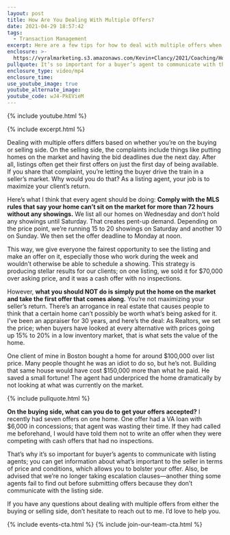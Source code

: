 ```yaml
---
layout: post
title: How Are You Dealing With Multiple Offers?
date: 2021-04-29 18:57:42
tags:
  - Transaction Management
excerpt: Here are a few tips for how to deal with multiple offers when selling.
enclosure: >-
  https://vyralmarketing.s3.amazonaws.com/Kevin+Clancy/2021/Coaching/How+Are+You+Dealing+With+Multiple+Offers_.mp4
pullquote: It’s so important for a buyer’s agent to communicate with the listing agent.
enclosure_type: video/mp4
enclosure_time:
use_youtube_image: true
youtube_alternate_image:
youtube_code: wJ4-PkEVieM
---
```

{% include youtube.html %}

{% include excerpt.html %}

Dealing with multiple offers differs based on whether you’re on the buying or selling side. On the selling side, the complaints include things like putting homes on the market and having the bid deadlines due the next day. After all, listings often get their first offers on just the first day of being available. If you share that complaint, you’re letting the buyer drive the train in a seller’s market. Why would you do that? As a listing agent, your job is to maximize your client’s return.

Here’s what I think that every agent should be doing: **Comply with the MLS rules that say your home can’t sit on the market for more than 72 hours without any showings.** We list all our homes on Wednesday and don’t hold any showings until Saturday. That creates pent-up demand. Depending on the price point, we’re running 15 to 20 showings on Saturday and another 10 on Sunday. We then set the offer deadline to Monday at noon.&nbsp;

This way, we give everyone the fairest opportunity to see the listing and make an offer on it, especially those who work during the week and wouldn’t otherwise be able to schedule a showing. This strategy is producing stellar results for our clients; on one listing, we sold it for $70,000 over asking price, and it was a cash offer with no inspections.

However, **what you should NOT do is simply put the home on the market and take the first offer that comes along.** You’re not maximizing your seller’s return. There’s an arrogance in real estate that causes people to think that a certain home can’t possibly be worth what’s being asked for it. I’ve been an appraiser for 30 years, and here’s the deal: As Realtors, we set the price; when buyers have looked at every alternative with prices going up 15% to 20% in a low inventory market, that is what sets the value of the home.

One client of mine in Boston bought a home for around $100,000 over list price. Many people thought he was an idiot to do so, but he’s not. Building that same house would have cost $150,000 more than what he paid. He saved a small fortune\! The agent had underpriced the home dramatically by not looking at what was currently on the market.

{% include pullquote.html %}

**On the buying side, what can you do to get your offers accepted?** I recently had seven offers on one home. One offer had a VA loan with $6,000 in concessions; that agent was wasting their time. If they had called me beforehand, I would have told them not to write an offer when they were competing with cash offers that had no inspections.&nbsp;

That’s why it’s so important for buyer’s agents to communicate with listing agents; you can get information about what’s important to the seller in terms of price and conditions, which allows you to bolster your offer. Also, be advised that we’re no longer taking escalation clauses—another thing some agents fail to find out before submitting offers because they don’t communicate with the listing side.

If you have any questions about dealing with multiple offers from either the buying or selling side, don’t hesitate to reach out to me. I’d love to help you.

{% include events-cta.html %} {% include join-our-team-cta.html %}
